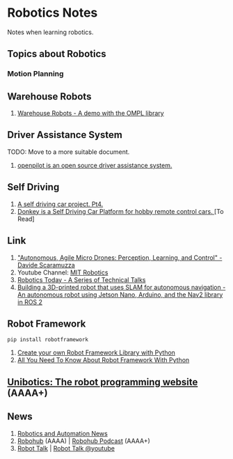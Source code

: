 # Robotics Notes
Notes when learning robotics.

## Topics about Robotics

### Motion Planning



## Warehouse Robots
1. [Warehouse Robots - A demo with the OMPL library](https://medium.com/@oscar.personal/warehouse-robots-1271befd5aeb)

## Driver Assistance System
TODO: Move to a more suitable document.
1. [openpilot is an open source driver assistance system.](https://github.com/commaai/openpilot)

## Self Driving
1. [A self driving car project. Pt4.](https://medium.com/@stevechange/a-self-driving-car-project-pt4-610931a00f09)
2. [Donkey is a Self Driving Car Platform for hobby remote control cars. ](http://docs.donkeycar.com/guide/deep_learning/mobile_app/) [To Read]

## Link
1. ["Autonomous, Agile Micro Drones: Perception, Learning, and Control" - Davide Scaramuzza](https://www.youtube.com/watch?v=LhO5WSFH7ZY)
2. Youtube Channel: [MIT Robotics](https://www.youtube.com/@MITRoboticsSeminar/videos)
3. [Robotics Today - A Series of Technical Talks](https://roboticstoday.github.io/index.html)
4. [Building a 3D-printed robot that uses SLAM for autonomous navigation - An autonomous robot using Jetson Nano, Arduino, and the Nav2 library in ROS 2](https://medium.com/@pliam1105/building-a-3d-printed-robot-that-uses-slam-for-autonomous-navigation-cd83473dac7c)

## Robot Framework
`pip install robotframework`

1. [Create your own Robot Framework Library with Python](https://www.youtube.com/watch?v=gutNvX3L-e4)
2. [All You Need To Know About Robot Framework With Python](https://medium.com/edureka/robot-framework-tutorial-f8a75ab23cfd)

## [Unibotics: The robot programming website](https://unibotics.org/) (AAAA+)

## News
1. [Robotics and Automation News](https://roboticsandautomationnews.com/)
2. [Robohub](https://robohub.org/) (AAAA) | [Robohub Podcast](https://robohub.org/podcast/) (AAAA+)
3. [Robot Talk](https://www.robottalk.org/) | [Robot Talk @youtube](https://www.youtube.com/@RobotTalk/videos)

